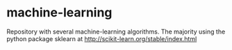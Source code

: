 # machine-learning

Repository with several machine-learning algorithms.
The majority using the python package sklearn at http://scikit-learn.org/stable/index.html
